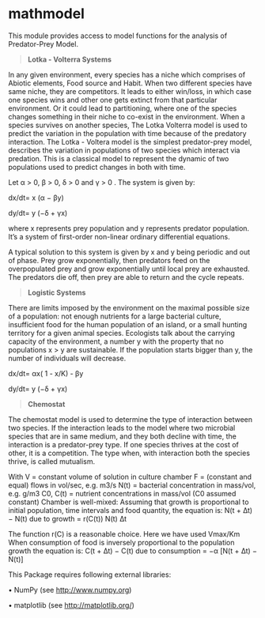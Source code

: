 # mathmodel

This module provides access to model functions for the analysis of Predator-Prey Model.

> **Lotka - Volterra Systems**

In any given environment, every species has a niche which comprises of Abiotic elements, Food source and Habit. When two different species have same niche, they are competitors. It leads to either win/loss, in which case one species wins and other one gets extinct from that particular environment. Or it could lead to partitioning, where one of the species changes something in their niche to co-exist in the environment. When a species survives on another species, The Lotka Volterra model is used to predict the variation in the population with time because of the predatory interaction. 
The Lotka - Voltera model is the simplest predator-prey model, describes the variation in populations of two species which interact via predation. This is a classical model to represent the dynamic of two populations used to predict changes in both with time.

Let α > 0, β > 0, δ > 0 and γ > 0 . The system is given by:

dx/dt= x (α − βy)

dy/dt= y (−δ + γx)

where x represents prey population and y represents predator population. It’s a system of first-order non-linear ordinary differential equations.

A typical solution to this system is given by x and y being periodic and out of phase. Prey grow exponentially, then predators feed on the overpopulated prey and grow exponentially until local prey are exhausted. The predators die off, then prey are able to return and the cycle repeats. 

>  **Logistic Systems**

There are limits imposed by the environment on the maximal possible size of a population: not
enough nutrients for a large bacterial culture, insufficient food for the human population of an island, or a small hunting territory for a given animal species. Ecologists talk about the carrying capacity of the environment, a number y with the property that no populations x > y are sustainable. If the population starts bigger than y, the number of individuals will decrease.

dx/dt= αx( 1 - x/K) - βy

dy/dt= y (−δ + γx)

>  **Chemostat**

The chemostat model is used to determine the type of interaction between two species. If the interaction leads to the model where two microbial species that are in same medium, and they both decline with time, the interaction is a predator-prey type. If one species thrives at the cost of other, it is a competition. The type when, with interaction both the species thrive, is called mutualism. 

With
V = constant volume of solution in culture chamber 
F = (constant and equal) flows in vol/sec, e.g. m3/s 
N(t) = bacterial concentration in mass/vol, e.g. g/m3 
C0, C(t) = nutrient concentrations in mass/vol (C0 assumed constant)
Chamber is well-mixed:
Assuming that growth is proportional to initial population, time intervals and food quantity, the equation is:
N(t + ∆t) − N(t) due to growth = r(C(t)) N(t) ∆t

The function r(C) is a reasonable choice. Here we have used Vmax/Km 
When consumption of food is inversely proportional to the population growth the equation is:
C(t + ∆t) − C(t) due to consumption = −α [N(t + ∆t) − N(t)]


This Package requires following external libraries: 

•	NumPy (see http://www.numpy.org)

•	matplotlib (see http://matplotlib.org/)

